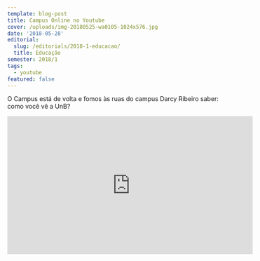 ```yaml
---
template: blog-post
title: Campus Online no Youtube
cover: /uploads/img-20180525-wa0105-1024x576.jpg
date: '2018-05-28'
editorial:
  slug: /editorials/2018-1-educacao/
  title: Educação
semester: 2018/1
tags:
  - youtube
featured: false
---
```

O Campus está de volta e fomos às ruas do campus Darcy Ribeiro saber: como você vê a UnB?

<iframe width="560" height="315" src="https://www.youtube.com/embed/9zZlvQMWii8" frameborder="0" allow="autoplay; encrypted-media" allowfullscreen></iframe>
